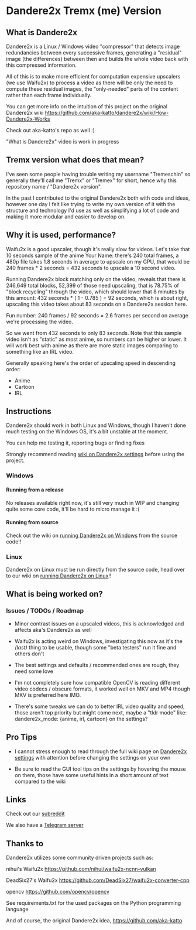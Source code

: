 # Dandere2x Tremx (me) Version

## What is Dandere2x

Dandere2x is a Linux / Windows video "compressor" that detects image redundancies between every successive frames, generating a "residual" image (the differences) between then and builds the whole video back with this compressed information.

All of this is to make more efficient for computation expensive upscalers (we use Waifu2x) to process a video as there will be only the need to compute these residual images, the "only-needed" parts of the content rather than each frame individually.

You can get more info on the intuition of this project on the original Dandere2x wiki https://github.com/aka-katto/dandere2x/wiki/How-Dandere2x-Works

Check out aka-katto's repo as well :)

"What is Dandere2x" video is work in progress

## Tremx version what does that mean?  

I've seen some people having trouble writing my username "Tremeschin" so generally they'll call me "Tremx" or "Tremex" for short, hence why this repository name / "Dandere2x version".

In the past I contributed to the original Dandere2x both with code and ideas, however one day I felt like trying to write my own version of it with the structure and technology I'd use as well as simplifying a lot of code and making it more modular and easier to develop on.

## Why it is used, performance?

Waifu2x is a good upscaler, though it's really slow for videos. Let's take that 10 seconds sample of the anime Your Name: there's 240 total frames, a 480p file takes 1.8 seconds in average to upscale on my GPU, that would be 240 frames * 2 seconds = 432 seconds to upscale a 10 second video.

Running Dandere2x block matching only on the video, reveals that there is 246,649 total blocks, 52,399 of those need upscaling, that is 78.75% of "block recycling" through the video, which should lower that 8 minutes by this amount: 432 seconds * ( 1 - 0.785 ) = 92 seconds, which is about right, upscaling this video takes about 83 seconds on a Dandere2x session here.

Fun number: 240 frames / 92 seconds = 2.6 frames per second on average we're processing the video.

So we went from 432 seconds to only 83 seconds. Note that this sample video isn't as "static" as most anime, so numbers can be higher or lower. It will work best with anime as there are more static images comparing to something like an IRL video.

Generally speaking here's the order of upscaling speed in descending order:

- Anime
- Cartoon
- IRL

## Instructions

Dandere2x should work in both Linux and Windows, though I haven't done much testing on the Windows OS, it's a bit unstable at the moment.  

You can help me testing it, reporting bugs or finding fixes

Strongly recommend reading [wiki on Dandere2x settings](https://github.com/Tremeschin/dandere2x-tremx/wiki/Dandere2x-settings) before using the project.

### Windows

#### Running from a release

No releases available right now, it's still very much in WIP and changing quite some core code, it'll be hard to micro manage it :(

#### Running from source

Check out the wiki on [running Dandere2x on Windows](https://github.com/Tremeschin/dandere2x-tremx/wiki/Windows) from the source code!!


### Linux

Dandere2x on Linux must be run directly from the source code, head over to our wiki on [running Dandere2x on Linux](https://github.com/Tremeschin/dandere2x-tremx/wiki/Linux)!!


## What is being worked on? 


### Issues / TODOs / Roadmap

- Minor contrast issues on a upscaled videos, this is acknowledged and affects aka's Dandere2x as well

- Waifu2x is acting weird on Windows, investigating this now as it's the _(last)_ thing to be usable, though some "beta testers" run it fine and others don't

- The best settings and defaults / recommended ones are rough, they need some love

- I'm not completely sure how compatible OpenCV is reading different video codecs / obscure formats, it worked well on MKV and MP4 though MKV is preferred here IMO.

- There's some tweaks we can do to better IRL video quality and speed, those aren't top priority but might come next, maybe a "tldr mode" like: dandere2x_mode: {anime, irl, cartoon} on the settings?  

## Pro Tips

- I cannot stress enough to read through the full wiki page on [Dandere2x settings](https://github.com/Tremeschin/dandere2x-tremx/wiki/Dandere2x-settings) with attention before changing the settings on your own

- Be sure to read the GUI tool tips on the settings by hovering the mouse on them, those have some useful hints in a short amount of text compared to the wiki

## Links

Check out our [subreddit](https://www.reddit.com/r/Dandere2x/)

We also have a [Telegram server](https://t.me/joinchat/KTRznBIPPNCbHkUqnwT8pA)

## Thanks to

Dandere2x utilizes some community driven projects such as:

nihui's Waifu2x https://github.com/nihui/waifu2x-ncnn-vulkan

DeadSix27's Waifu2x https://github.com/DeadSix27/waifu2x-converter-cpp  

opencv https://github.com/opencv/opencv

See requirements.txt for the used packages on the Python programming language

And of course, the original Dandere2x idea, https://github.com/aka-katto
